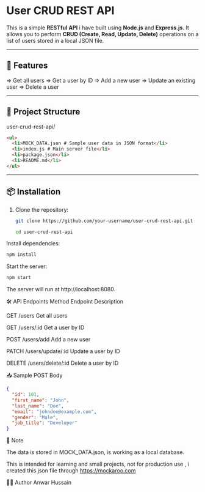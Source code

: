 # User CRUD REST API

This is a simple **RESTful API** i have built using **Node.js** and **Express.js**. It allows you to perform **CRUD (Create, Read, Update, Delete)** operations on a list of users stored in a local JSON file.

---

## 🚀 Features

=> Get all users
=> Get a user by ID
=> Add a new user
=> Update an existing user
=> Delete a user

---

## 📁 Project Structure

user-crud-rest-api/
```html
<ul>
  <li>MOCK_DATA.json # Sample user data in JSON format</li>
  <li>index.js # Main server file</li>
  <li>package.json</li>
  <li>README.md</li>
</ul>
```
---

## 📦 Installation

1. Clone the repository:
   ```bash
   git clone https://github.com/your-username/user-crud-rest-api.git

    ```
   ```bash
   cd user-crud-rest-api
   ```
  
Install dependencies:

```bash
npm install
```
Start the server:
```bash
npm start
```

The server will run at http://localhost:8080.

🛠️ API Endpoints
Method	Endpoint	Description

GET	    /users	    Get all users

GET	    /users/:id	Get a user by ID

POST	/users/add	Add a new user

PATCH	/users/update/:id	Update a user by ID

DELETE	/users/delete/:id	Delete a user by ID


📥 Sample POST Body

```json
{
  "id": 101,
  "first_name": "John",
  "last_name": "Doe",
  "email": "johndoe@example.com",
  "gender": "Male",
  "job_title": "Developer"
}

```

📌 Note


The data is stored in MOCK_DATA.json, is working as a local database.

This is intended for learning and small projects, not for production use , i created this json file through https://mockaroo.com


🧑‍💻 Author
Anwar Hussain
